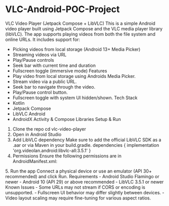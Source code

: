 # VLC-Android-POC-Project

VLC Video Player (Jetpack Compose + LibVLC)
This is a simple Android video player built using Jetpack Compose and the VLC media player library
(libVLC).
The app supports playing videos from both the file system and online URLs. It includes support for:
- Picking videos from local storage (Android 13+ Media Picker)
- Streaming videos via URL
- Play/Pause controls
- Seek bar with current time and duration
- Fullscreen toggle (immersive mode)
Features
- Play video from local storage using Androids Media Picker.
- Stream video via a public URL.
- Seek bar to navigate through the video.
- Play/Pause control button.
- Fullscreen toggle with system UI hidden/shown.
Tech Stack
- Kotlin
- Jetpack Compose
- LibVLC Android
- AndroidX Activity & Compose Libraries
Setup & Run
1. Clone the repo
 cd vlc-video-player
2. Open in Android Studio
3. Add LibVLC dependency
 Make sure to add the official LibVLC SDK as a .aar or via Maven in your build.gradle.
 dependencies {
 implementation 'org.videolan.android:libvlc-all:3.5.1'
 }
4. Permissions
 Ensure the following permissions are in AndroidManifest.xml:
 <uses-permission android:name="android.permission.INTERNET" />
 <uses-permission android:name="android.permission.READ_MEDIA_VIDEO" />
 <uses-permission android:name="android.permission.ACCESS_NETWORK_STATE" />
5. Run the app
 Connect a physical device or use an emulator (API 30+ recommended) and click Run.
Requirements
- Android Studio Flamingo or newer
- Android 10 (API 29) or above recommended
- LibVLC 3.5.1 or newer
Known Issues
- Some URLs may not stream if CORS or encoding is unsupported.
- Fullscreen UI behavior may differ slightly between devices.
- Video layout scaling may require fine-tuning for various aspect ratios.

